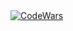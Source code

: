 <a target="__blank" href="https://www.codewars.com/users/kupns-aka-kupa/">
<img src="https://www.codewars.com/users/kupns-aka-kupa/badges/large" alt="CodeWars">
</a>
